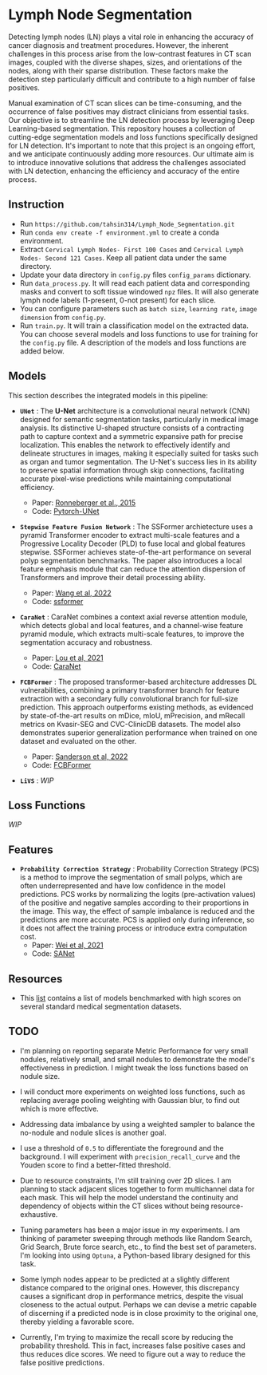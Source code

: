 # Lymph Node Segmentation

Detecting lymph nodes (LN) plays a vital role in enhancing the accuracy of cancer diagnosis and treatment procedures. However, the inherent challenges in this process arise from the low-contrast features in CT scan images, coupled with the diverse shapes, sizes, and orientations of the nodes, along with their sparse distribution. These factors make the detection step particularly difficult and contribute to a high number of false positives.

Manual examination of CT scan slices can be time-consuming, and the occurrence of false positives may distract clinicians from essential tasks. Our objective is to streamline the LN detection process by leveraging Deep Learning-based segmentation. This repository houses a collection of cutting-edge segmentation models and loss functions specifically designed for LN detection. It's important to note that this project is an ongoing effort, and we anticipate continuously adding more resources. Our ultimate aim is to introduce innovative solutions that address the challenges associated with LN detection, enhancing the efficiency and accuracy of the entire process.

## Instruction

- Run `https://github.com/tahsin314/Lymph_Node_Segmentation.git`
- Run `conda env create -f environment.yml` to create a conda environment.
- Extract `Cervical Lymph Nodes- First 100 Cases` and `Cervical Lymph Nodes- Second 121 Cases`. Keep all patient data under the same directory.
- Update your data directory in `config.py` files `config_params` dictionary.
- Run `data_process.py`. It will read each patient data and corresponding masks and convert to soft tissue windowed `npz` files. It will also generate lymph node labels (1-present, 0-not present) for each slice.
- You can configure parameters such as `batch size`, `learning rate`, `image dimension` from `config.py`.
- Run `train.py`. It will train a classification model on the extracted data. You can choose several models and loss functions to use for training for the `config.py` file. A description of the models and loss functions are added below.

## Models

This section describes the integrated models in this pipeline:

- **`UNet`** : The **U-Net** architecture is a convolutional neural network (CNN) designed for semantic segmentation tasks, particularly in medical image analysis. Its distinctive U-shaped structure consists of a contracting path to capture context and a symmetric expansive path for precise localization. This enables the network to effectively identify and delineate structures in images, making it especially suited for tasks such as organ and tumor segmentation. The U-Net's success lies in its ability to preserve spatial information through skip connections, facilitating accurate pixel-wise predictions while maintaining computational efficiency.
  - Paper: [Ronneberger et al., 2015][unet]
  - Code: [Pytorch-UNet][unet_code]

- **`Stepwise Feature Fusion Network`** : The SSFormer archietecture uses a pyramid Transformer encoder to extract multi-scale features and a Progressive Locality Decoder (PLD) to fuse local and global features stepwise. SSFormer achieves state-of-the-art performance on several polyp segmentation benchmarks. The paper also introduces a local feature emphasis module that can reduce the attention dispersion of Transformers and improve their detail processing ability.
  - Paper: [Wang et al, 2022][ssformer]
  - Code: [ssformer][ssformer_code]

- **`CaraNet`** : CaraNet combines a context axial reverse attention module, which detects global and local features, and a channel-wise feature pyramid module, which extracts multi-scale features, to improve the segmentation accuracy and robustness.  
  - Paper: [Lou et al, 2021][caranet]
  - Code: [CaraNet][caranet_code]

- **`FCBFormer`** : The proposed transformer-based architecture addresses DL vulnerabilities, combining a primary transformer branch for feature extraction with a secondary fully convolutional branch for full-size prediction. This approach outperforms existing methods, as evidenced by state-of-the-art results on mDice, mIoU, mPrecision, and mRecall metrics on Kvasir-SEG and CVC-ClinicDB datasets. The model also demonstrates superior generalization performance when trained on one dataset and evaluated on the other.
  - Paper: [Sanderson et al, 2022][fcbformer]
  - Code: [FCBFormer][fcbformer_code]

- **`LiVS`** : *WIP*

## Loss Functions

*WIP*

## Features

- **`Probability Correction Strategy`** : Probability Correction Strategy (PCS) is a method to improve the segmentation of small polyps, which are often underrepresented and have low confidence in the model predictions. PCS works by normalizing the logits (pre-activation values) of the positive and negative samples according to their proportions in the image. This way, the effect of sample imbalance is reduced and the predictions are more accurate. PCS is applied only during inference, so it does not affect the training process or introduce extra computation cost.
  - Paper: [Wei et al, 2021][sam]
  - Code: [SANet][sam_code]

## Resources

- This [list][segmentation_etis] contains a list of models benchmarked with high scores on several standard medical segmentation datasets.
  
## TODO

- I'm planning on reporting separate Metric Performance for very small nodules, relatively small, and small nodules to demonstrate the model's effectiveness in prediction. I might tweak the loss functions based on nodule size.

- I will conduct more experiments on weighted loss functions, such as replacing average pooling weighting with Gaussian blur, to find out which is more effective.

- Addressing data imbalance by using a weighted sampler to balance the no-nodule and nodule slices is another goal.

- I use a threshold of `0.5` to differentiate the foreground and the background. I will experiment with `precision_recall_curve` and the Youden score to find a better-fitted threshold.

- Due to resource constraints, I'm still training over 2D slices. I am planning to stack adjacent slices together to form multichannel data for each mask. This will help the model understand the continuity and dependency of objects within the CT slices without being resource-exhaustive.

- Tuning parameters has been a major issue in my experiments. I am thinking of parameter sweeping through methods like Random Search, Grid Search, Brute force search, etc., to find the best set of parameters. I'm looking into using `Optuna`, a Python-based library designed for this task.

- Some lymph nodes appear to be predicted at a slightly different distance compared to the original ones. However, this discrepancy causes a significant drop in performance metrics, despite the visual closeness to the actual output. Perhaps we can devise a metric capable of discerning if a predicted node is in close proximity to the original one, thereby yielding a favorable score.

- Currently, I'm trying to maximize the recall score by reducing the probability threshold. This in fact, increases false positive cases and thus reduces dice scores. We need to figure out a way to reduce the false positive predictions.

[unet]: https://arxiv.org/abs/1505.04597
[unet_code]: https://github.com/milesial/Pytorch-UNet
[ssformer]: https://arxiv.org/pdf/2203.03635.pdf
[ssformer_code]: https://github.com/Qiming-Huang/ssformer
[caranet]: https://arxiv.org/ftp/arxiv/papers/2108/2108.07368.pdf
[caranet_code]: https://github.com/AngeLouCN/CaraNet
[fcbformer]: https://arxiv.org/pdf/2208.08352.pdf
[fcbformer_code]: https://github.com/ESandML/FCBFormer
[sam]: https://arxiv.org/pdf/2108.00882.pdf
[sam_code]: https://github.com/weijun88/SANet
[segmentation_etis]: [https://paperswithcode.com/sota/medical-image-segmentation-on-etis]
